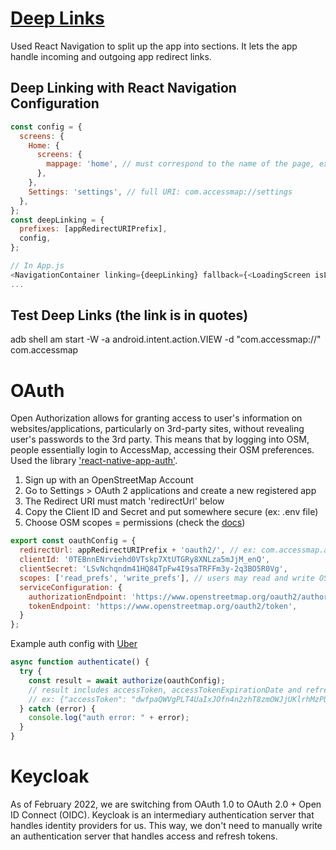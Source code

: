 # [Deep Links](https://reactnative.dev/docs/linking)
Used React Navigation to split up the app into sections. It lets the app handle incoming
and outgoing app redirect links.

## Deep Linking with React Navigation Configuration
```js
const config = { 
  screens: {
    Home: {
      screens: {
        mappage: 'home', // must correspond to the name of the page, ex: mappage
      },
    },
    Settings: 'settings', // full URI: com.accessmap://settings
  },
};
const deepLinking = {
  prefixes: [appRedirectURIPrefix],
  config,
};

// In App.js
<NavigationContainer linking={deepLinking} fallback={<LoadingScreen isLoading={true}/>}>
...
```

## Test Deep Links (the link is in quotes)
adb shell am start -W -a android.intent.action.VIEW -d "com.accessmap://" com.accessmap 


# OAuth
Open Authorization allows for granting access to user's information on websites/applications,
particularly on 3rd-party sites, without revealing user's passwords to the 3rd party.
This means that by logging into OSM, people essentially login to AccessMap, accessing their OSM
preferences. Used the library ['react-native-app-auth'](https://github.com/FormidableLabs/react-native-app-auth).

1) Sign up with an OpenStreetMap Account
2) Go to Settings > OAuth 2 applications and create a new registered app
3) The Redirect URI must match 'redirectUrl' below
4) Copy the Client ID and Secret and put somewhere secure (ex: .env file)
5) Choose OSM scopes = permissions (check the [docs](https://wiki.openstreetmap.org/wiki/OAuth#OAuth_2.0))

```js
export const oauthConfig = {
  redirectUrl: appRedirectURIPrefix + 'oauth2/', // ex: com.accessmap.auth://oauth2, tells the 
  clientId: '0TEBnnENrviehd0VTskp7XtUTGRy8XNLza5mJjM_enQ',
  clientSecret: 'LSvNchqndm41HQ84TpFw4I9saTRFFm3y-2q3BO5R0Vg',
  scopes: ['read_prefs', 'write_prefs'], // users may read and write OSM account preferences
  serviceConfiguration: {
    authorizationEndpoint: 'https://www.openstreetmap.org/oauth2/authorize', // where to redirect app to authorize
    tokenEndpoint: 'https://www.openstreetmap.org/oauth2/token',
  }
};
```
Example auth config with [Uber](https://github.com/FormidableLabs/react-native-app-auth/blob/main/docs/config-examples/uber.md)

```js
async function authenticate() {
  try {
    const result = await authorize(oauthConfig);
    // result includes accessToken, accessTokenExpirationDate and refreshToken
    // ex: {"accessToken": "dwfpaQWVgPLT4UaIxJOfn4n2zhT8zmOWJjUKlrhMzPU", "authorizeAdditionalParameters": {}, "idToken": null, "refreshToken": null, "scopes": [], "tokenAdditionalParameters": {"created_at": "1635305122"}, "tokenType": "Bearer"}
  } catch (error) {
    console.log("auth error: " + error);
  }
}
```

# Keycloak
As of February 2022, we are switching from OAuth 1.0 to OAuth 2.0 + Open ID Connect (OIDC).
Keycloak is an intermediary authentication server that handles identity providers for us.
This way, we don't need to manually write an authentication server that handles access and refresh tokens.
